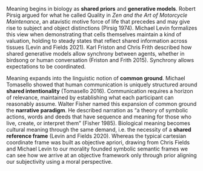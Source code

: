 Meaning begins in biology as **shared priors** and **generative models**. Robert Pirsig argued for what he called Quality in _Zen and the Art of Motorcycle Maintenance_, an atavistic motive force of life that precedes and may give rise to subject and object distinctions (Pirsig 1974). Michael Levin formalizes this view when demonstrating that cells themselves maintain a kind of valuation, holding to steady states that reflect shared information across tissues (Levin and Fields 2021). Karl Friston and Chris Frith described how shared generative models allow synchrony between agents, whether in birdsong or human conversation (Friston and Frith 2015). Synchrony allows expectations to be coordinated.

Meaning expands into the linguistic notion of **common ground**. Michael Tomasello showed that human communication is uniquely structured around **shared intentionality** (Tomasello 2016). Communication requires a horizon of relevance, maintained by establishing what each participant can reasonably assume. Walter Fisher named this expansion of common ground the **narrative paradigm**. He described narration as “a theory of symbolic actions, words and deeds that have sequence and meaning for those who live, create, or interpret them” (Fisher 1985). Biological meaning becomes cultural meaning through the same demand, i.e. the necessity of a **shared reference frame** (Levin and Fields 2020). Whereas the typical cartesian coordinate frame was built as objective apriori, drawing from Chris Fields and Michael Levin to our morality founded symbolic semantic frames we can see how we arrive at an objective framework only through prior aligning our subjectivity using a moral perspective. 
